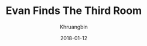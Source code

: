 ---
title: "Evan Finds The Third Room"
subtitle: "Khruangbin"
customForwardUrl: "https://www.youtube.com/watch?v=QcD_YXCxxZM"
displayImg: "https://img.youtube.com/vi/QcD_YXCxxZM/0.jpg"
date: "2018-01-12"
newTab: true 
---